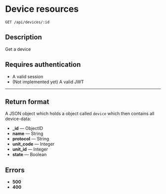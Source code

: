 # Device resources

    GET /api/devices/:id

## Description

Get a device

## Requires authentication

* A valid session
* (Not implemented yet) A valid JWT

***

## Return format

A JSON object which holds a object called `device` which then contains all device-data:

- **_id** — ObjectID
- **name** — String
- **protocol** — String
- **unit_code** — Integer
- **unit_id** — Integer
- **state** — Boolean

## Errors

- **500**
- **400**
